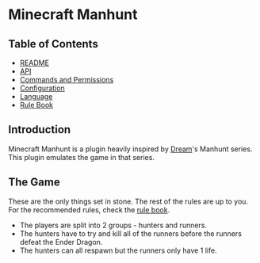 # Minecraft Manhunt
## Table of Contents
* [README](https://github.com/Radialbog9/MinecraftManhunt/blob/master/README.md)
* [API](https://radialbog9.github.io/MinecraftManhunt/api)
* [Commands and Permissions](https://radialbog9.github.io/MinecraftManhunt/commands)
* [Configuration](https://radialbog9.github.io/MinecraftManhunt/config)
* [Language](https://radialbog9.github.io/MinecraftManhunt/language)
* [Rule Book](https://radialbog9.github.io/MinecraftManhunt/rulebook)

## Introduction
Minecraft Manhunt is a plugin heavily inspired by [Dream](https://www.youtube.com/c/dream)'s Manhunt series.
This plugin emulates the game in that series.

## The Game
These are the only things set in stone. The rest of the rules are up to you. For the recommended rules, check the [rule book](https://radialbog9.github.io/MinecraftManhunt/rulebook).
* The players are split into 2 groups - hunters and runners.
* The hunters have to try and kill all of the runners before the runners defeat the Ender Dragon.
* The hunters can all respawn but the runners only have 1 life.
